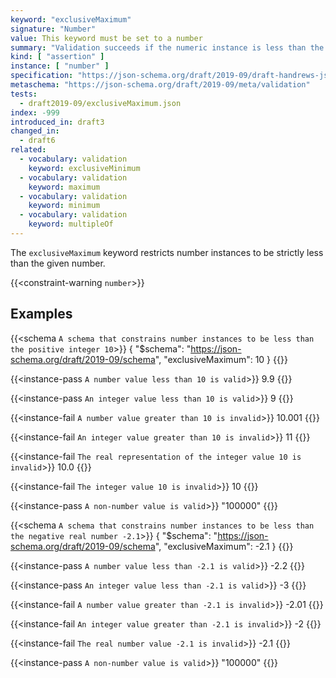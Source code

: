 ```yaml
---
keyword: "exclusiveMaximum"
signature: "Number"
value: This keyword must be set to a number
summary: "Validation succeeds if the numeric instance is less than the given number."
kind: [ "assertion" ]
instance: [ "number" ]
specification: "https://json-schema.org/draft/2019-09/draft-handrews-json-schema-validation-02#rfc.section.6.2.3"
metaschema: "https://json-schema.org/draft/2019-09/meta/validation"
tests:
  - draft2019-09/exclusiveMaximum.json
index: -999
introduced_in: draft3
changed_in:
  - draft6
related:
  - vocabulary: validation
    keyword: exclusiveMinimum
  - vocabulary: validation
    keyword: maximum
  - vocabulary: validation
    keyword: minimum
  - vocabulary: validation
    keyword: multipleOf
---
```


The `exclusiveMaximum` keyword restricts number instances to be strictly less
than the given number.

{{<constraint-warning `number`>}}

## Examples

{{<schema `A schema that constrains number instances to be less than the positive integer 10`>}}
{
  "$schema": "https://json-schema.org/draft/2019-09/schema",
  "exclusiveMaximum": 10
}
{{</schema>}}

{{<instance-pass `A number value less than 10 is valid`>}}
9.9
{{</instance-pass>}}

{{<instance-pass `An integer value less than 10 is valid`>}}
9
{{</instance-pass>}}

{{<instance-fail `A number value greater than 10 is invalid`>}}
10.001
{{</instance-fail>}}

{{<instance-fail `An integer value greater than 10 is invalid`>}}
11
{{</instance-fail>}}

{{<instance-fail `The real representation of the integer value 10 is invalid`>}}
10.0
{{</instance-fail>}}

{{<instance-fail `The integer value 10 is invalid`>}}
10
{{</instance-fail>}}

{{<instance-pass `A non-number value is valid`>}}
"100000"
{{</instance-pass>}}

{{<schema `A schema that constrains number instances to be less than the negative real number -2.1`>}}
{
  "$schema": "https://json-schema.org/draft/2019-09/schema",
  "exclusiveMaximum": -2.1
}
{{</schema>}}

{{<instance-pass `A number value less than -2.1 is valid`>}}
-2.2
{{</instance-pass>}}

{{<instance-pass `An integer value less than -2.1 is valid`>}}
-3
{{</instance-pass>}}

{{<instance-fail `A number value greater than -2.1 is invalid`>}}
-2.01
{{</instance-fail>}}

{{<instance-fail `An integer value greater than -2.1 is invalid`>}}
-2
{{</instance-fail>}}

{{<instance-fail `The real number value -2.1 is invalid`>}}
-2.1
{{</instance-fail>}}

{{<instance-pass `A non-number value is valid`>}}
"100000"
{{</instance-pass>}}
